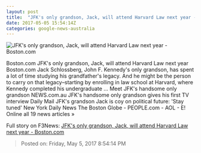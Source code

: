 ```yaml
---
layout: post
title:  "JFK's only grandson, Jack, will attend Harvard Law next year - Boston.com"
date: 2017-05-05 15:54:14Z
categories: google-news-australia
---
```


![JFK's only grandson, Jack, will attend Harvard Law next year - Boston.com](https://www.boston.com/wp-content/uploads/2017/05/Schlossberg-850x478.jpg)

Boston.com JFK's only grandson, Jack, will attend Harvard Law next year Boston.com Jack Schlossberg, John F. Kennedy's only grandson, has spent a lot of time studying his grandfather's legacy. And he might be the person to carry on that legacy–starting by enrolling in law school at Harvard, where Kennedy completed his undergraduate ... Meet JFK's handsome only grandson NEWS.com.au JFK's handsome only grandson gives his first TV interview Daily Mail JFK's grandson Jack is coy on political future: 'Stay tuned' New York Daily News The Boston Globe - PEOPLE.com - AOL - E! Online all 19 news articles »


Full story on F3News: [JFK's only grandson, Jack, will attend Harvard Law next year - Boston.com](http://www.f3nws.com/n/jRuKFE)

> Posted on: Friday, May 5, 2017 8:54:14 PM
